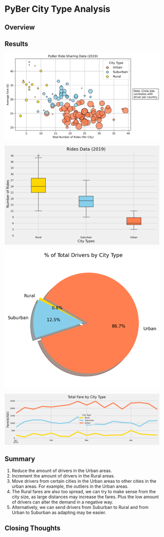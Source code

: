 # PyBer City Type Analysis


## Overview


## Results

![img](./analysis/ridesharing.png)

![img](./analysis/pyberlib/citytype_rides.png)

![img](./analysis/pyberlib/percentage_drivers.png)

![img](./analysis/pyberlib/PyBer_fare_summary.png)


## Summary

1.  Reduce the amount of drivers in the Urban areas.
2.  Increment the amount of drivers in the Rural areas.
3.  Move drivers from certain cities in the Urban areas to other cities in the urban areas. For example, the outliers in the Urban areas.
4.  The Rural fares are also too spread, we can try to make sense from the city size, as large distances may increase the fares. Plus the low amount of drivers can alter the demand in a negative way.
5.  Alternatively, we can send drivers from Suburban to Rural and from Urban to Suburban as adapting may be easier.


## Closing Thoughts
